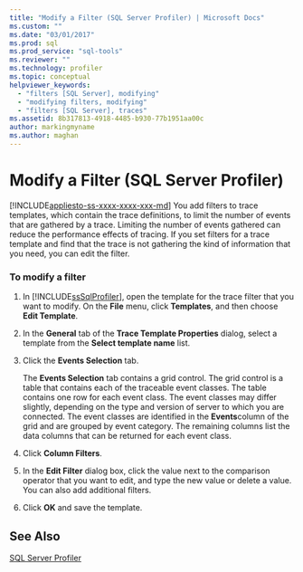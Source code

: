 ```yaml
---
title: "Modify a Filter (SQL Server Profiler) | Microsoft Docs"
ms.custom: ""
ms.date: "03/01/2017"
ms.prod: sql
ms.prod_service: "sql-tools"
ms.reviewer: ""
ms.technology: profiler
ms.topic: conceptual
helpviewer_keywords: 
  - "filters [SQL Server], modifying"
  - "modifying filters, modifying"
  - "filters [SQL Server], traces"
ms.assetid: 8b317813-4918-4485-b930-77b1951aa00c
author: markingmyname
ms.author: maghan
---
```

# Modify a Filter (SQL Server Profiler)
[!INCLUDE[appliesto-ss-xxxx-xxxx-xxx-md](../../includes/appliesto-ss-xxxx-xxxx-xxx-md.md)]
  You add filters to trace templates, which contain the trace definitions, to limit the number of events that are gathered by a trace. Limiting the number of events gathered can reduce the performance effects of tracing. If you set filters for a trace template and find that the trace is not gathering the kind of information that you need, you can edit the filter.  
  
### To modify a filter  
  
1.  In [!INCLUDE[ssSqlProfiler](../../includes/sssqlprofiler-md.md)], open the template for the trace filter that you want to modify. On the **File** menu, click **Templates**, and then choose **Edit Template**.  
  
2.  In the **General** tab of the **Trace Template Properties** dialog, select a template from the **Select template name** list.  
  
3.  Click the **Events Selection** tab.  
  
     The **Events Selection** tab contains a grid control. The grid control is a table that contains each of the traceable event classes. The table contains one row for each event class. The event classes may differ slightly, depending on the type and version of server to which you are connected. The event classes are identified in the **Events**column of the grid and are grouped by event category. The remaining columns list the data columns that can be returned for each event class.  
  
4.  Click **Column Filters**.  
  
5.  In the **Edit Filter** dialog box, click the value next to the comparison operator that you want to edit, and type the new value or delete a value. You can also add additional filters.  
  
6.  Click **OK** and save the template.  
  
## See Also  
 [SQL Server Profiler](../../tools/sql-server-profiler/sql-server-profiler.md)  
  
  
